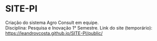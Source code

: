 # SITE-PI
Criação do sistema Agro Consult em equipe.<br>
Disciplina: Pesquisa e Inovação 1° Semestre.
Link do site (temporário): https://leandrovcosta.github.io/SITE-PI/public/
